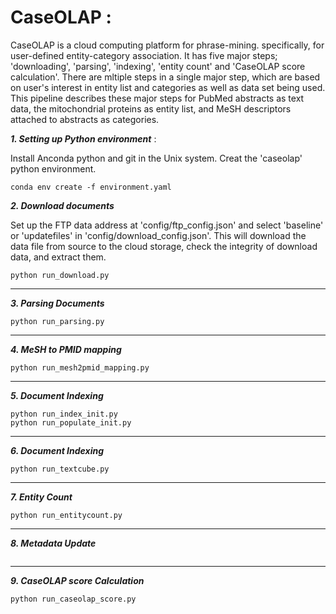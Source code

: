 # CaseOLAP :

CaseOLAP is a cloud computing platform for phrase-mining. specifically, for user-defined entity-category association. It has five major steps; 'downloading', 'parsing', 'indexing', 'entity count' and 'CaseOLAP score calculation'. There are mltiple steps in a single major step, which are based on user's interest in entity list and categories as well as data set being used. This pipeline describes these major steps for PubMed abstracts as text data, the mitochondrial proteins as entity list, and MeSH descriptors attached to abstracts as categories.


***1. Setting up Python environment*** : 

Install Anconda python and git in the Unix system. Creat the 'caseolap' python environment.

```
conda env create -f environment.yaml
```

***2. Download documents***

Set up the FTP data address at 'config/ftp_config.json' and select 'baseline' or 'updatefiles' in 'config/download_config.json'. This will download the data file from source to the cloud storage, check the integrity of download data, and extract them.

```
python run_download.py
```
-------------------------------

***3. Parsing Documents***
```
python run_parsing.py
```
---------------------------
***4. MeSH to PMID mapping***

```
python run_mesh2pmid_mapping.py

```
---------------------------
***5. Document Indexing***

```
python run_index_init.py
python run_populate_init.py
```
---------------------------
***6. Document Indexing***

```
python run_textcube.py
```
---------------------------
***7. Entity Count***

```
python run_entitycount.py
```
---------------------------
***8. Metadata Update***
```python run_metadata_update.py
```
---------------------------
***9. CaseOLAP score Calculation***

```
python run_caseolap_score.py
```








